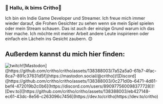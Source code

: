 ### 👋 Hallu, ik bims Critho👋

Ich bin ein Indie Game Developer und Streamer. Ich freue mich immer wieder darauf, die Frohen Gesichter zu sehen wenn sie mein Spiel spielen oder mein Stream schauen. Das ist auch der einzige Grund warum ich das hier mache. Ich möchte mit meiner Arbeit andere Leute inspirieren oder einfach ein Lächeln ins Gesicht zaubern. 😊

## Außerdem kannst du mich hier finden:
![twitch]([https://github.com/critho/critho/assets/138388003/16fa6f6c-7176-4f79-a655-c89d2fd880f3](https://www.twitch.tv/critho))![Mastodon]([https://github.com/critho/critho/assets/138388003/7a52a5a0-61b7-4fac-8ca7-891c37631d5f](https://mastodon.social/@critho))![Discord]([https://github.com/critho/critho/assets/138388003/0c271d0b-6471-4d81-bef4-472019b2c0b6](https://discord.com/users/890977560098377728))![Dev.to]([https://github.com/critho/critho/assets/138388003/eb427148-ec61-43dc-8e56-c263096c7456](https://dev.to/critho)https://dev.to/critho)
